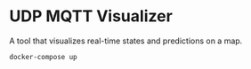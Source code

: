 # UDP MQTT Visualizer

A tool that visualizes real-time states and predictions on a map.

```
docker-compose up
```
